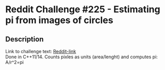 Reddit Challenge #225 - Estimating pi from images of circles
============================================================

Description
-----------
Link to challenge text: <a href="https://www.reddit.com/r/dailyprogrammer/comments/3f0hzk/20150729_challenge_225_intermediate_estimating_pi/">Reddit-link</a><br/>
Done in C++11/14. Counts pixles as units (area/lenght) and computes pi: A/r^2=pi
